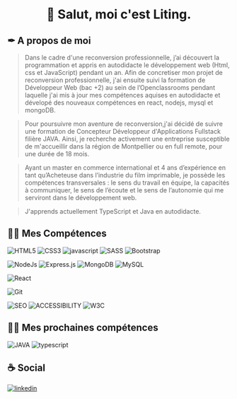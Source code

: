 # <p align="center">👋 Salut, moi c'est Liting.</p>

## ✒ A propos de moi
> Dans le cadre d'une reconversion professionnelle, j’ai découvert la programmation et appris en autodidacte le développement web (Html, css et JavaScript) pendant un an. Afin de concretiser mon projet de reconversion professionnelle, j'ai ensuite suivi la formation de Développeur Web (bac +2) au sein de l’Openclassrooms pendant laquelle j'ai mis à jour mes compétences aquises en autodidacte et dévelopé des nouveaux compétences en react, nodejs, mysql et mongoDB.

>Pour poursuivre mon aventure de reconversion,j'ai décidé de suivre une formation de Concepteur Développeur d'Applications Fullstack filière JAVA. Ainsi, je recherche activement une entreprise susceptible de m'accueillir dans la région de Montpellier ou en full remote, pour une durée de 18 mois. 

>Ayant un master en commerce international et 4 ans d’expérience en tant qu’Acheteuse dans l’industrie du film imprimable, je possède les compétences transversales : le sens du travail en équipe, la capacités à communiquer, le sens de l’écoute et le sens de l’autonomie qui me serviront dans le développement web.

>J'apprends actuellement TypeScript et Java en autodidacte.


## 👨‍💻 Mes Compétences
![HTML5](https://img.shields.io/badge/HTML5-E34F26?style=for-the-badge&logo=html5&logoColor=white)
![CSS3](https://img.shields.io/badge/CSS3-1572B6?style=for-the-badge&logo=css3&logoColor=white)
![javascript](https://img.shields.io/badge/Javascript-323330?style=for-the-badge&logo=javascript&logoColor=F7DF1E)
![SASS](https://img.shields.io/badge/Sass-C76494?style=for-the-badge&logo=sass&logoColor=white)
![Bootstrap](https://img.shields.io/badge/Bootstrap-8411fa?style=for-the-badge&logo=bootstrap&logoColor=white)

![NodeJs](https://img.shields.io/badge/NodeJs-339933?style=for-the-badge&logo=nodedotjs&logoColor=white)
![Express.js](https://img.shields.io/badge/Express.js-EEEEEE?style=for-the-badge&logo=express&logoColor=black)
![MongoDB](https://img.shields.io/badge/MongoDB-4EA94B?style=for-the-badge&logo=mongodb&logoColor=white)
![MySQL](https://img.shields.io/badge/MySQL-005c83?style=for-the-badge&logo=mysql&logoColor=white)

![React](https://img.shields.io/badge/React-20232A?style=for-the-badge&logo=react&logoColor=61DAFB)

![Git](https://img.shields.io/badge/Git-E44C30?style=for-the-badge&logo=git&logoColor=white)

![SEO](https://img.shields.io/badge/SEO-333333?style=for-the-badge)
![ACCESSIBILITY](https://img.shields.io/badge/Accessibility-333333?style=for-the-badge)
![W3C](https://img.shields.io/badge/W3C-1572B6?style=for-the-badge&logo=w3c&logoColor=white)

## 👨‍💻 Mes prochaines compétences
![JAVA](https://img.shields.io/badge/Java-ED8B00?style=for-the-badge&logo=java&logoColor=white)
![typescript](https://img.shields.io/badge/Typescript-2D79C7?style=for-the-badge&logo=typescript&logoColor=white)

## ☕ Social
[![linkedin](https://img.shields.io/badge/linkedin-0A66C2?style=for-the-badge&logo=linkedin&logoColor=white)](https://www.linkedin.com/in/liting-qiu/)


<!---
CraboJado/CraboJado is a ✨ special ✨ repository because its `README.md` (this file) appears on your GitHub profile.
You can click the Preview link to take a look at your changes.
--->


